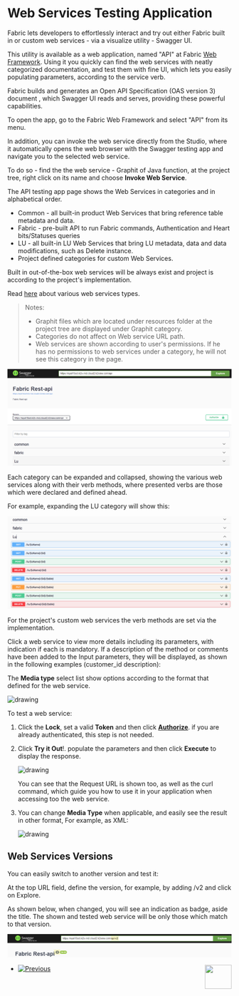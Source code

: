 # Web Services Testing Application

Fabric lets developers to effortlessly interact and try out either Fabric built in or custom web services - via a visualize utility - Swagger UI.

This utility is available as a web application, named "API" at Fabric [Web Framework]("/articles/30_web_framework/01_web_framework_overview.md" ). Using it you quickly can find the web services with neatly categorized documentation, and test them with fine UI, which lets you easily populating parameters, according to the service verb. 

Fabric builds and generates an Open API Specification (OAS version 3) document , which Swagger UI reads and serves, providing these powerful capabilities.

To open the app, go to the Fabric Web Framework and select "API" from its menu.

<studio>

In addition, you can invoke the web service directly from the Studio, where it automatically opens the web browser with the Swagger testing app and navigate you to the selected web service.

To do so - find the the web service - Graphit of Java function, at the project tree, right click on its name and choose **Invoke Web Service**.

</studio>



The API testing app page shows the Web Services in categories and in alphabetical order. 


   * Common - all built-in product Web Services that bring reference table metadata and data. 
   * Fabric - pre-built API to run Fabric commands, Authentication and Heart bits/Statuses queries   
   * LU - all  built-in LU Web Services that bring LU metadata, data and data modifications, such as Delete instance.
   * Project defined categories for custom Web Services.

Built in out-of-the-box web services will be always exist and project is according to the project's implementation. 

Read [here](01_web_services_overview.md) about various web services types.



> Notes: 
>
> * Graphit files which are located under resources folder at the project tree are displayed under Graphit category.
> * Categories do not affect on Web service URL path.
> * Web services are shown according to user's permissions. If he has no permissions to web services under a category, he will not see this category in the page.



<img src="images/swagger_base.png" alt=""/>



Each category can be expanded and collapsed, showing the various web services along with their verb methods, where presented verbs are those which were declared and defined ahead. 

For example, expanding the LU category will show this:

<img src="images/swagger_LU.png" alt="drawing"/>

For the project's custom web services the verb methods are set via the implementation. 



Click a web service to view more details including its parameters, with indication if each is mandatory. If a description of the method or comments have been added to the Input parameters, they will be displayed, as shown in the following examples (customer_id description):



The **Media type** select list show options according to the format that defined for the web service. 

<img src="images/Web-Service-Swagger-2.png" alt="drawing"/>



To test a web service:

1. Click the **Lock**, set a valid **Token** and then click [**Authorize**](/articles/17_fabric_credentials/02_fabric_credentials_commands.md#web-services-authorization). if you are already authenticated, this step is not needed. 

2. Click **Try it Out**!. populate the parameters and then click **Execute** to display the response.

    <img src="images/Web-Service-Swagger-3.png" alt="drawing"/>

    You can see that the Request URL is shown too, as well as the curl command, which guide you how to use it in your application when accessing too the web service.

3. You can change **Media Type** when applicable, and easily see the result in other format, For example, as XML:

   <img src="images/Web-Service-Swagger-5.png" alt="drawing"/>



## Web Services Versions

You can easily switch to another version and test it: 

At the top URL field, define the version, for example, by adding /v2 and click on Explore. 

As shown below, when changed, you will see an indication as badge, aside the title. The shown and tested web service will be only those which match to that version.

   <img src="images/swagger_version_filter.png" alt="drawing"/>






*	[![Previous](/articles/images/Previous.png)](/articles/15_web_services_and_graphit/10_advanced_error_handling.md)[<img align="right" width="60" height="54" src="/articles/images/Next.png">](/articles/15_web_services_and_graphit/12_custom_ws_java_examples.md)


